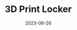 ---
layout: default
title: 3D Print Locker
modal-id: 7
date: 2023-06-26
img: Locker-IRL.jpg
img_cap: Fully loaded locker
img1: 3DPrintLocker.png
img1_cap: Solidworks assembly of the locker
img2: LockerAPP.png
img2_cap: Bluetooth app running on Windows OS
alt: image-alt
Repolink: https://github.com/m-decicco/3DPrintLocker
link: https://teams.microsoft.com/l/channel/19%3a15d65e01b85943fb8ca917bf1afea2ef%40thread.tacv2/Pickup%2520Locker?groupId=99e94daf-6370-449c-a7bc-31db42f2650d&tenantId=8d84067d-9ad7-4572-9b10-133d36462aaa
project-date: Summer 23
client: Florida Polytechnic Makerspace
category: Mechanical Engineering
description: "&nbsp;&nbsp;&nbsp;&nbsp;In response to the challenges faced by students requiring access to prints outside conventional hours, I embarked on an engineering initiative. The inspiration came during a visit to an Amazon Locker, where I recognized the potential to address this issue. I conceptualized the development of a scaled-down automated pickup system to facilitate 24/7 access to prints for students, thus optimizing the process.
<br><br>
&nbsp;&nbsp;&nbsp;&nbsp;To initiate the project, I made a proof-of-concept single-cell prototype; I then presented the concept to my supervisor and he approved the project.
<br><br>
&nbsp;&nbsp;&nbsp;&nbsp;Over a span of several weeks, I designed a 16-cell version of the system using Solidworks. The final design comprised five 100x200 mm cells, nine 200x200 mm cells (as featured in the prototype), and two 100x300 mm cells made specifically to accommodate filament and lengthy prints."
outcome: "&nbsp;&nbsp;&nbsp;&nbsp;The successful completion of this project yielded invaluable learning experiences and notable accomplishments. A significant achievement included the implementation of compliant 3D printed components for the latches, thereby significantly enhancing the system's functionality and durability.
<br><br>
&nbsp;&nbsp;&nbsp;&nbsp;Furthermore, this endeavor involved the management of a complex SolidWorks assembly, comprising approximately 230 components. This task presented a substantial learning curve, fostering the expansion of my expertise and confidence in handling intricate engineering designs.
<br><br>
&nbsp;&nbsp;&nbsp;&nbsp;An important aspect of this project entailed using the integrated EEPROM memory of the Arduino board. This strategic addition allowed the system to retain cell object states when we swapped batteries. Using the Arduino R4 gave me the opportunity to create a Bluetooth Low Energy Python app that can interface with the locker system remotely. Another perk of the R4 is the built-in RTC, which, combined with an SD card module, allows me to track locker states over time, enabling more strategic lab staffing.
<br><br>
&nbsp;&nbsp;&nbsp;&nbsp;Most notably, this project was inspired by a tangible real-world problem which led to the creation of a robust, user-friendly product. The automated pickup system developed will continue to serve the student community well beyond my graduation, leaving a lasting impact on campus life.
<br><br>
&nbsp;&nbsp;&nbsp;&nbsp;This project serves as a testament to my proficiency in conceiving, designing, and implementing innovative solutions, solidifying my commitment to engineering and problem-solving."
---
